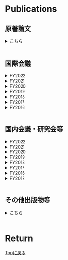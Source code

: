 # Publications

## 原著論文

<details>
<summary>こちら</summary>
<ol reversed start="">

<li> "Radio-frequency reflectometry in bilayer graphene devices utilizing micro graphite back-gates",<br>
    Tomoya Johmen, <b>Motoya Shinozaki</b>, Yoshihiro Fujiwara, Takumi Aizawa, Tomohiro Otsuka,<br>
    <a href="https://arxiv.org/abs/2212.00175" target="_blank">	arXiv:2212.00175</a><br><br></li>

<li> "Noise robust automatic charge state recognition in quantum dots by machine learning and pre-processing, and visual explanations of the model with Grad-CAM",<br>
    Yui Muto, Takumi Nakaso, Takumi Aizawa, <b>Motoya Shinozaki</b>, Takahito Kitada, Takashi Nakajima, Matthieu R. Delbecq, Jun Yoneda, Kenta Takeda, Akito Noiri, Arne Ludwig, Andreas D. Wieck, Seigo Tarucha, Atsunori Kanemura, Motoki Shiga, Tomohiro Otsuka,<br>
    <a href="https://arxiv.org/abs/2210.15070" target="_blank">	arXiv:2210.15070</a><br><br></li>

<li> "Formation of quantum dots in MoS<sub>2</sub> with cryogenic Bi contacts and intrinsic Schottky barriers",<br>
    Riku Tataka, Alka Sharma, Tomoya Johmen, Takeshi Kumasaka, <b>Motoya Shinozaki</b>, Yong P. Chen, Tomohiro Otsuka,<br>
    <a href="https://arxiv.org/abs/2210.11897" target="_blank">arXiv:2210.11897</a><br><br></li>

<li> "Scalable fabrication of graphene nanoribbon quantum dot devices with stable orbital-level spacing",<br>
    Toshiaki Kato, Takahito Kitada, Mizuki Seo, Wakana Okita, Naofumi Sato, <b>Motoya Shinozaki</b>, Takaya Abe, Takeshi Kumasaka, Takumi Aizawa, Yui Muto, Toshiro Kaneko, and Tomohiro Otsuka,<br>
    <a href="https://www.nature.com/articles/s43246-022-00326-3" target="_blank">Communications Materials <b>3</b>, 103 (2022).</a><br><br></li>

<li> "Gate voltage dependence of noise distribution in radio-frequency reflectometry in gallium arsenide quantum dots",<br>
    <b>Motoya Shinozaki</b>, Yui Muto, Takahito Kitada, Takashi Nakajima, Matthieu R. Delbecq, Jun Yoneda, Kenta Takeda, Akito Noiri, Takumi Ito, Arne Ludwig, Andreas D. Wieck, Seigo Tarucha, and Tomohiro Otsuka,<br>
	<a href="https://iopscience.iop.org/article/10.35848/1882-0786/abe41f" target="_blank">Applied Physics Express <b>14</b>, 035002 (2021).</a><br>
    <a href="https://arxiv.org/abs/2012.04177" target="_blank">arXiv:2012.04177</a><br><br></li>

<li> "Probing edge condition of nanoscale CoFeB/MgO magnetic tunnel junctions by spin-wave resonance",<br>
    <b>Motoya Shinozaki</b>, Takaaki Dohi, Junta Igarashi, Justin Llandro, Shunsuke Fukami, Hideo Sato, and Hideo Ohno,<br>
    <a href="https://aip.scitation.org/doi/10.1063/5.0020591" target="_blank">Applied Physics Letters <b>117</b>, 202404 (2020).</a><br><br></li>

<li> "Write-error rate of nanoscale magnetic tunnel junctions in the precessional regime",<br>
    Takaharu Saino, Shun Kanai, <b>Motoya Shinozaki</b>, Butsurin Jinnai, Hideo Sato, Shunsuke Fukami, and Hideo Ohno,<br>
    <a href="https://aip.scitation.org/doi/10.1063/1.5121157" target="_blank">Applied Physics Letters <b>115</b>, 142406 (2019).</a><br><br></li>

<li> "Free-layer Size Dependence of Anisotropy Field in Nanoscale CoFeB/MgO Magnetic Tunnel Junctions"<br>
    <b>Motoya Shinozaki</b>, Junta Igarashi, Hideo Sato, and Hideo Ohno,<br>
    <a href="https://iopscience.iop.org/article/10.7567/APEX.11.043001" target="_blank">Applied Physics Express <b>11</b>, 043001 (2018).</a><br><br></li>

<li> "Damping constant in a free layer in nanoscale CoFeB/MgO magnetic tunnel junctions investigated by homodyne-detected ferromagnetic resonance"<br>
    <b>Motoya Shinozaki</b>, Eriko Hirayama, Shun Kanai, Hideo Sato, Fumihiro Matsukura, and Hideo Ohno,<br>
    <a href="https://iopscience.iop.org/article/10.7567/APEX.10.013001" target="_blank">Applied Physics Express <b>10</b>, 013001 (2017).</a><br><br></li>
</ol>
</details>
<br>

## 国際会議

<details>
<summary>FY2022</summary>
<ol reversed start="29">

<li> "Charge state recognition in double quantum dot devices by machine learning"<br>
	Yui Moto, Takumi Nakaso, Takumi Aizawa, <b>Motoya Shinozaki</b>, Takahito Kitada, Takashi Nakajima, Matthieu R. Delbecq, Jun Yoneda, Kenta Takeda, Akito Noiri, Arne Ludwig, Andreas D. Wieck, Seigo Tarucha, Atsunori Kanemura and Tomohiro Otsuka,<br>
 	Symposium for The Core Research Clusters for Materials Science and Spintronics, and International Joint Graduate Program in Materials Science, Online, Oct. 25, 2022<br><br></li>

<li> "Formation of quantum dots in MoS2 utilizing intrinsic Schottky barriers"<br>
	Riku Tataka, Alka Sharma, Tomoya Johmen, Takeshi Kumasaka, <b>Motoya Shinozaki</b>, Yong P. Chen, Tomohiro Otsuka,<br>
 	Symposium for The Core Research Clusters for Materials Science and Spintronics, and International Joint Graduate Program in Materials Science, Online, Oct. 25, 2022<br><br></li>

<li> "High-frequency measurement in bilayer graphene nanodevices"<br>
	Tomoya Johmen, <b>Motoya Shinozaki</b>, Yoshihiro Fujiwara, Riku Tataka, Takumi Aizawa, Takeshi Kumasaka and Tomohiro Otsuka,<br>
 	Symposium for The Core Research Clusters for Materials Science and Spintronics, and International Joint Graduate Program in Materials Science, Online, Oct. 25, 2022<br><br></li>

<li> "Noise robust recognition of charge states in quantum dots by machine learning and preprocessing"<br>
	Yui Moto, Takumi Nakaso, Takumi Aizawa, <b>Motoya Shinozaki</b>, Takahito Kitada, Takashi Nakajima, Matthieu R. Delbecq, Jun Yoneda, Kenta Takeda, Akito Noiri, Arne Ludwig, Andreas D. Wieck, Seigo Tarucha, Atsunori Kanemura and Tomohiro Otsuka,<br>
 	International Conference on the Physics of Semiconductors 2022, Online, Jun. 27-30, 2022<br><br></li>

</ol>
</details>

<details>
<summary>FY2021</summary>
<ol reversed start="25">

<li> "Noise analysis of radio-frequency reflectometry for single spin and charge detection in quantum dots"<br>
	Tomohiro Otsuka, <b>Motoya Shinozaki</b>, Yui Muto, Takahito Kitada, Takashi Nakajima, Matthieu R. Delbecq, Jun Yoneda, Kenta Takeda, Akito Noiri, Takumi Ito, Arne Ludwig, Andreas D. Wieck, and Seigo Tarucha,<br>
 	1st Online RIEC International Workshop on Spintronics, Online, 18 Nov. 2021. (Invited)<br><br></li>

<li> "Error rate analysis of charge sensing in quantum dots by Bayesian approach"<br>
	<b>Motoya Shinozaki</b>, Yui Muto, Takahito Kitada, Shuya Nagayasu, Takashi Nakajima, Matthieu R. Delbecq, Jun Yoneda, Kenta Takeda, Akito Noiri, Sen Li, Takumi Ito, Seigo Tarucha and Tomohiro Otsuka,<br>
 	Symposium for The Core Research Clusters for Materials Science and Spintronics, and International Joint Graduate Program in Materials Science, Online, 27 Oct. 2021.<br><br></li>



</ol>
</details>

<details>
<summary>FY2020</summary>
<ol reversed start="23">
<li> "Readout noise in radio-frequency reflectometry in gallium arsenide quantum dots"<br>
	<b>Motoya Shinozaki</b>, Yui Muto, Takahito Kitada, Takashi Nakajima, Matthieu R. Delbecq, Jun Yoneda, Kenta Takeda, Akito Noiri, Takumi Ito, Arne Ludwig, Andreas D. Wieck, Seigo Tarucha and Tomohiro Otsuka,<br>
 	International Symposium for The Core Research Clusters for Materials Science and Spintronics, Online, 24 Feb. 2021.<br><br></li>

<li> "Charge state estimation in quantum dots by Bayesian approach"<br>
	Yui Muto, <b>Motoya Shinozaki</b>, Takahito Kitada, Shuya Nagayasu, Takashi Nakajima, Matthieu R. Delbecq, Jun Yoneda, Kenta Takeda, Akito Noiri, Sen Li, Takumi Ito, Seigo Tarucha and Tomohiro Otsuka,<br>
 	International Symposium for The Core Research Clusters for Materials Science and Spintronics, Online, 24 Feb. 2021.<br><br></li>

<li> "Quantum Dots in plasma CVD Graphene Nanoribbons"<br>
	Takahito Kitada, Mizuki Seo, Takaya Abe, <b>Motoya Shinozaki</b>, Naohumi Sato, Takumi Aizawa,  Yui Muto, Toshiro Kaneko, Toshiaki Kato and Tomohiro Otsuka,<br>
 	International Symposium for The Core Research Clusters for Materials Science and Spintronics, Online, 24 Feb. 2021.<br><br></li>


</ol>
</details>

<details>
<summary>FY2019</summary>
<ol reversed start="20">
<li> "Write-error rate of nanoscale magnetic tunnel junctions in the precessional regime"<br>
	Takaharu Saino, Shun Kanai, <b>Motoya Shinozaki</b>, Butsurin Jinnai, Hideo Sato, Shunsuke Fukami, and Hideo Ohno,<br>
 	The 3rd Symposium for The Core Research Clusters for Materials Science and Spintronics, Sendai, Japan,  10-11 Feb. 2020.<br><br></li>

<li> "Ferromagnetic resonance and current induced magnetization switching in nanoscale CoFeB/MgO magnetic tunnel junctions"<br>
	<b>Motoya Shinozaki</b>, Junta Igarashi, Justin Llandro, Hideo Sato, Shunsuke Fukami, and Hideo Ohno,<br>
	17th RIEC International Workshop on Spintronics, Sendai, Japan, 3-6 Dec. 2019.<br><br></li>

<li> "Magnetic-field angle dependence of coercivity with and without bias current in nanoscale magnetic tunnel junctions"<br>
	Junta Igarashi, Shun Kanai, <b>Motoya Shinozaki</b>, Justin Llandro, Hideo Sato, Shunsuke Fukami, and Hideo Ohno,<br>
	Purdue-Tohoku Spintronics Workshop II, Lorraine University, Nancy, France, 17-20 September 2019.<br><br></li>

<li> "Size Dependence of the Influence of Edge Effects in Nanoscale Perpendicular-Anisotropy Magnetic Tunnel Junctions"<br>
 	Junta Igarashi, <b>Motoya Shinozaki</b>, Justin Llandro, Shunsuke Fukami, Hideo Sato, and Hideo Ohno,<br>
	York-Tohoku-Kaiserslautern Research Symposium on "New Concept Spintronics Devices", York University, York, British, 12-14 June 2019. (Invited)<br><br></li>
</ol>
</details>

<details>
<summary>FY2018</summary>
<ol reversed start="16">
<li> "Size Dependence of the Influence of Edge Effects in Nanoscale Perpendicular-Anisotropy Magnetic Tunnel Junctions"<br>
	<b>Motoya Shinozaki</b>, Junta Igarashi, Justin Llandro, Shunsuke Fukami, Hideo Sato, and Hideo Ohno,<br>
	The 2nd Symposium for World Leading Research Centers, Sendai International Center, Sendai, Japan, 15-17 Feb. 2019. (Invited)<br><br></li>

<li> "Asymmetric distortion of astroid curve with current bias in nanoscale magnetic tunnel junction"<br>
	Junta Igarashi, Shun Kanai, <b>Motoya Shinozaki</b>, Justin Llandro, Hideo Sato, Shunsuke Fukami, and Hideo Ohno,<br>
	2019 Joint MMM-Intermag Conference, Washington, USA, Jan. 14-18. 2019.<br><br></li>

<li> "Edge state of nanoscale magnetic tunnel junctions proved by spin-wave resonance"<br>
	<b>Motoya Shinozaki</b>, Takaaki Dohi, Junta Igarashi, Justin Llandro, Shun Kanai, Shunsuke Fukami, Hideo Sato, and Hideo. Ohno,<br> 
	2019 Joint MMM-Intermag Conference, Washington, USA, Jan. 14-18. 2019.<br><br></li>

<li> "Effects of free layer size on magnetic properties and current induced magnetization switching in nanoscale CoFeB/MgO magnetic tunnel junctions"<br>
	Junta Igarashi, <b>Motoya Shinozaki</b>, Justin Llandro, Hideo Sato, Shunsuke Fukami, and Hideo Ohno,<br>
	16th RIEC International Workshop on Spintronics, Sendai, Japan, 9-12 Jan. 2019.<br><br></li>

<li> "Influence on magnetization switching of edge effects in nano-scale perpendicular-anisotropy CoFeB/MgO magnetic tunnel junctions"<br>
	Junta Igarashi, Justin Llandro, <b>Motoya Shinozaki</b>, Hideo Sato, Shunsuke Fukami, and Hideo Ohno,<br>
	10th International Conference on Physics and Applications of Spin-Related Phenomena in Solids, Linz, Austria, 5-9 Aug. 2018.<br><br></li>

<li> "Dependence of magnetic anisotropy on free-layer size in nanoscale magnetic tunnel junctions"<br>
	Junta Igarashi, <b>Motoya Shinozaki</b>, Justin Llandro, Hideo Sato, and Hideo Ohno,<br>
	7th Workshop of the Core-to-Core Project Tohoku-York-Kaiserslautern New concepts for future spintronic devices, Kaiserslautern, Germany, 28-30 May 2018.<br><br></li>

<li> "Effect of Free-layer size on magnetic properties in nanoscale magnetic tunnel junctions"<br>
	<b>Motoya Shinozaki</b>, Junta Igarashi, Hideo Sato, and Hideo Ohno,<br>
	Intermag 2018, Singapore, 23-27 April 2018.<br><br></li>
</ol>
</details>

<details>
<summary>FY2017</summary>
<ol reversed start="9">
<li> "Effect of free layer size on magnetic anisotropy in nanoscale CoFeB/MgO magnetic tunnel junctions"<br>
	<b>Motoya Shinozaki</b>, Junta Igarashi, Hideo Sato, and Hideo Ohno,<br>
	15th RIEC International Workshop on Spintronics, Sendai, Japan, 13-19 December 2017.<br><br></li>

<li> "Damping constant in nanoscale magnetic tunnel junctions with perpendicular easy axis determined by ferromagnetic resonance under perpendicular magnetic fields"<br>
	<b>Motoya Shinozaki</b>, Shun Kanai, Eli Cristopher I. Enobio, Hideo Sato, Fumihiro Matsukura, and Hideo Ohno,<br>
	York-Tohoku Summer School in Spintronics, York, British, 26-28 July 2017.<br><br></li>
</ol>
</details>

<details>
<summary>FY2016</summary>
<ol reversed start="7">

<li> "Homodyne-detected ferromagnetic resonance in nanoscale magnetic tunnel junction under perpendicular magnetic fields"<br>
	<b>Motoya Shinozaki</b>, Shun Kanai, Hideo Sato, Fumihiro Matsukura, and Hideo Ohno,<br>
	Regensburg-Tohoku Workshop on Solid-State Physics and Spintronics, Zao, Japan, 28-30 March 2017.<br><br></li>

<li> "Junction size dependence of damping constants of CoFeB in magnetic tunnel junctions"<br>
	<b>Motoya Shinozaki</b>, Eriko Hirayama, Shun Kanai, Hideo Sato, Fumihiro Matsukura, and Hideo Ohno,<br>
	International School on Spintronics and Spin-Orbitronics, Hakata, Japan, 16-17 December 2016.<br><br></li>

<li> "Thermal Agitation and Speed of Switching in Electric-field Induced Magnetization Reversal of CoFeB/MgO Magnetic Tunnel Junctions"<br>
	Shun Kanai, Yoshinobu Nakatani, <b>Motoya Shinozaki</b>, Hideo Sato, Fumihiro Matsukura, and Hideo Ohno,<br>
	14th RIEC workshop on spintronics, Sendai, Japan, 17-19 November 2016. (invited)<br><br></li>

<li> "Homodyne-detected ferromagnetic resonance spectra of CoFeB with perpendicular easy axis under perpendicular magnetic fields"<br>
	<b>Motoya Shinozaki</b>, Eriko Hirayama, Shun Kanai, Hideo Sato, Fumihiro Matsukura, and Hideo Ohno,<br>
	14th RIEC workshop on spintronics, Sendai, Japan, 17-19 November 2016.<br><br></li>

<li> "Damping constant of nanoscale CoFeB determined from magnetic tunnel junction with orthogonal magnetization directions"<br>
	<b>Motoya Shinozaki</b>, Eriko Hirayama, Shun Kanai, Hideo Sato, Fumihiro Matsukura, and Hideo Ohno,<br>
	2016 Joint Seminar: Tohoku University - University of York Prospect of Future Spintronics from physics to devices, Sendai, Japan, 29-30 August 2016.<br><br></li>

<li> "Damping constant of free layer in nanoscale magnetic tunnel junction"<br>
	<b>Motoya Shinozaki</b>, Eriko Hirayama, Shun Kanai, Hideo Sato, Fumihiro Matsukura, and Hideo Ohno,<br>
	9th International Conference on Physics and Applications of Spin-Related Phenomena in Solids, Kobe, Japan, 8-11 August 2016.<br><br></li>

<li> "Evaluation of damping constant in a nanoscale magnetic tunnel junction by homodyne-detected ferromagnetic resonance"<br>
	<b>Motoya Shinozaki</b>, Eriko Hirayama, Shun Kanai, Hideo Sato, Fumihiro Matsukura, and Hideo Ohno,<br>
	3rd Workshop of the Core-to-Core Project Tohoku-York-Kaiserslautern New concepts for future spintronic devices, Kaiserslautern, Germany, 22-24 June 2016.<br><br></li>
</ol>
</details>
<br>

## 国内会議・研究会等


<details>
<summary>FY2022</summary>
<ol reversed start="28">


<li> "二層グラフェン微小デバイスにおける高周波反射測定"<br>
	上面友也, <b>篠崎基矢</b>, 藤原義弘, 田高陸, 大塚朋廣,<br>
	日本物理学会2022年秋季大会, 東京工業大学, 東京, 2022年9月12-15日<br><br></li>

<li> "MoS<sub>2</sub>におけるコンタクト、ゲート電極の開発と量子ドット形成"<br>
	田高陸, Alka Sharma, 上面友也, <b>篠崎基矢</b>, 熊坂武志, Young P. Chen, 大塚朋廣,<br>
	日本物理学会2022年秋季大会, 東京工業大学, 東京, 2022年9月12-15日<br><br></li>
</ol>
</details>


<details>
<summary>FY2021</summary>
<ol reversed start="26">


<li> "機械学習と前処理によるノイズ耐性のある量子ドット電荷状態推定"<br>
	武藤由依, 中曽拓, 相澤拓海, <b>篠崎基矢</b>, 北田孝仁, 中島峻, Matthieu R. Delbecq, 米田淳, 武田健太, 野入亮人, Arne Ludwig, Andreas D. Wieck, 樽茶清悟, 兼村厚範, 大塚朋廣,<br>
	日本物理学会2022年春季大会, オンライン開催, 2022年3月15-19日<br><br></li>

<li> "GaN FET の電流コラプス下における量子ドット形成"<br>
	阿部峰也, <b>篠崎基矢</b>, 相澤拓海, 熊坂武志, 伊藤範和, 田中岳利, 中原健, 大塚朋廣,<br>
	日本物理学会2022年春季大会, オンライン開催, 2022年3月15-19日<br><br></li>

<li> "高周波反射測定による量子ドットQCA状態電荷遷移の実時間観測"<br>
	相澤拓海, <b>篠崎基矢</b>, 藤原義弘, 熊坂武志, 中島峻, Matthieu R. Delbecq, 米田淳, 武田健太, 野入亮人, Arne Ludwig, Andreas D. Wieck, 樽茶清悟, 大塚朋廣,<br>
	日本物理学会2022年春季大会, オンライン開催, 2022年3月15-19日<br><br></li>

<li> "微細CoFeB/MgO磁気トンネル接合における非線形電子輸送特性"<br>
	<b>篠崎基矢</b>, 五十嵐純太, 岩切秀一, 北田孝仁, 早川佳祐,  陣内佛霖, 大塚朋廣, 深見俊輔, 小林研介, 大野英男,<br>
	日本物理学会2022年春季大会, オンライン開催, 2022年3月15-19日<br><br></li>

<li> "Noise-robust charge state recognition in quantum dots utilizing machine learning and preprocessing"<br>
	Yui Muto, Taku Nakaso, Takumi Aizawa, <b>Motoya Shinozaki</b>, Takahito Kitada, Takashi Nakajima, Matthieu R. Delbecq, Jun Yoneda, Kenta Takeda, Akito Noiri, Arne Ludwig, Andreas D. Wieck, Seigo Tarucha, Atsunori Kanemura and Tomohiro Otsuka,<br>
	第11回半導体／超伝導体量子効果と量子情報の研修会, Grand Nikko Awaji, Japan, 2022年2月21-23日<br><br></li>

<li> "Real-time measurement of QCA charge transition in quantum dots by rf-reflectometry"<br>
	Takumi Aizawa, <b>Motoya Shinozaki</b>, Yoshihiro Fujiwara, Takeshi Kumasaka, Takeshi Nakjima, Matthieu R. Delbecq, Jun Yoneda, Kenta Takeda, Akito Noiri, Arne Ludwig, Andreas D. Wieck, Seigo Tarucha, and Tomohiro Otsuka<br>
	第11回半導体／超伝導体量子効果と量子情報の研修会, Grand Nikko Awaji, Japan, 2022年2月21-23日<br><br></li>

<li> "GaN FETにおけるマイクロ波依存伝導の観測"<br>
	阿部峰也, <b>篠崎基矢</b>, 相澤拓海, 熊坂武志, 伊藤範和, 田中岳利, 中原健, 大塚朋廣,<br>
	日本物理学会2021年秋季大会, オンライン開催, 2021年9月20-23日<br><br></li>
</ol>
</details>

<details>
<summary>FY2020</summary>
<ol reversed start="19">
<li> "CVDグラフェンナノリボンにおける単一量子ドット形成"<br>
	北田孝仁, 阿部峰也, 瀬尾瑞樹, 佐藤尚郁, <b>篠﨑基矢</b>, 相澤拓海, 武藤由依, 金子俊郎, 加藤俊顕, 大塚朋廣,<br>
	日本物理学会2021年春季大会, オンライン開催, 2021年3月12-15日<br><br></li>

<li> "Noise analysis of radio-frequency reflectometry in quantum dots"<br>
	<b>Motoya Shinozaki</b>,<br>
	第10回半導体／超伝導体量子効果と量子情報の研修会, オンライン開催, 2020年12月17-18日<br><br></li>

<li> "量子ドット信号のベイズ手法解析"<br>
	<b>篠﨑基矢</b>,<br>
	第6回量子技術・機械学習融合ミーティング, オンライン開催, 2020年9月18日<br><br></li>

<li> "機械学習による量子ドットの電荷状態推定"<br>
	中曽拓, <b>篠﨑基矢</b>, 相澤拓海, 北田孝仁, 武藤由依, 中島峻, Matthieu R. Delbecq, 米田淳, 武田健太, 野入亮人, 伊藤匠, Arne Ludwig, Andreas D. Wieck, 樽茶清悟, 兼村厚範, 大塚朋廣<br>
	日本物理学会2020年秋季大会, オンライン開催, 2020年9月8-12日<br><br></li>

<li> "量子ドット高周波反射測定のノイズ解析"<br>
	<b>篠﨑基矢</b>, 武藤由依, 北田孝仁, 中島峻, Matthieu R. Delbecq, 米田淳, 武田健太, 野入亮人, 伊藤匠, Arne Ludwig, Andreas D. Wieck, 樽茶清悟, 大塚朋廣<br>
	日本物理学会2020年秋季大会, オンライン開催, 2020年9月8-12日<br><br></li>

<li> "ベイズ手法による量子ドット電荷状態推定のノイズ依存性"<br>
	武藤由依, <b>篠﨑基矢</b>, 北田孝仁, 永安修也, 中島峻, Matthieu R. Delbecq, 米田淳, 武田健太, 野入亮人, Sen Li, 伊藤匠, 樽茶清悟, 大塚朋廣<br>
	日本物理学会2020年秋季大会, オンライン開催, 2020年9月8-12日<br><br></li>

<li> "CVDグラフェンナノリボンにおける量子ドット形成"<br> 
	北田孝仁, 阿部峰也, <b>篠﨑基矢</b>, 瀬尾瑞樹, 金子俊郎, 加藤俊顕, 大塚朋廣,<br>
	日本物理学会2020年秋季大会, オンライン開催, 2020年9月8-12日<br><br></li>
</ol>
</details>

<details>
<summary>FY2019</summary>
<ol reversed start="12">
<li> "Edge condition of nanoscale magnetic tunnel junctions proved by spin-wave resonance"<br> 
	<b>Motoya Shinozaki</b>, Takaaki Dohi, Junta Igarashi, Justin Llandro, Shun Kanai, Shunsuke Fukami, Hideo Sato, and Hideo. Ohno,<br>
	The 24th Symposium on the Physics and Applications of Spin-related Phenomena in Semiconductors, Sendai (PASPS24), Japan, 17-18 Dec. 2019.<br><br></li>
</ol>
</details>

<details>
<summary>FY2018</summary>
<ol reversed start="11">
<li> "Edge state of nanoscale magnetic tunnel junctions investigated by spin-wave resonance"<br>
	<b>Motoya Shinozaki</b>, Takaaki Dohi, Junta Igarashi, Justin Llandro, Shun Kanai, Shunsuke Fukami, Hideo Sato, and Hideo. Ohno,<br>
	第66回応用物理学会春季学術講演会, 東京工業大学, 東京, 2019年3月9-12日<br><br></li>

<li> "強磁性共鳴を用いたナノスケール磁気トンネル接合の特性評価"<br> 
	<b>篠﨑基矢</b>, 五十嵐純太, Justin Llandro, 深見俊輔, 佐藤英夫, 大野英男,<br>
	東北大学電気通信研究所－早稲田大学ナノ・ライフ創新研究機構 共同プロジェクト研究(ナノエレクトロニクスに関する連携研究) 平成30年度研究会, 早稲田大学 理工学術院(西早稲田キャンパス), 東京, 2019年2月26日<br><br></li>

<li> "Homodyne-detected ferromagnetic resonance in nanoscale MgO/CoFeB/MgO magnetic tunnel junction"<br>
	Zichao Wang, <b>Motoya Shinozaki</b>, Atsushi Okada, Mathias Bersweiler, Shun Kanai, Hideo Sato, Shunsuke Fukami, and Hideo Ohno,<br>
	The 37th Electronic Materials Symposium, Nagahama, Japan, 10-12 Oct. 2018.<br><br></li>

<li> "垂直CoFeB/MgO磁気トンネル接合ならびにそれを用いたメモリの特性と加工プロセス"<br> 
	佐藤英夫, <b>篠﨑基矢</b>, 五十嵐純太, J. Llandro, 渡辺俊成, 小池洋紀, 齋藤 節, 三浦貞彦, 本庄弘明、井上博文, 池田正二, 野口靖夫, 谷川高穂, 安平光雄, 大野英男, 康 松潤, 久保卓也, 高槻浩一, 山下幸司, 八木靖司, 田村 亮, 西村拓郎, 村田 耕, 遠藤哲郎,<br>
	第68回スピンエレクトロニクス専門研究会(スピントロニクスデバイス研究開発の最前線), 東京, 2018年7月6日. (招待講演)<br><br></li>
</ol>
</details>

<details>
<summary>FY2017</summary>
<ol reversed start="7">
<li> "Free-layer size dependence of magnetic anisotropy in nanoscale CoFeB/MgO magnetic tunnel junctions"<br>
	<b>Motoya Shinozaki</b>, Junta Igarashi, Hideo Sato, and Hideo Ohno,<br>
	第65回応用物理学会春季学術講演会, 早稲田大学, 東京, 2018年3月17-20日<br><br></li>

<li> "Free-layer size dependence of magnetic properties in CoFeB/MgO nanoscale magnetic tunnel junctions"<br>
	<b>Motoya Shinozaki</b>, Junta Igarashi, Hideo Sato, and Hideo Ohno,<br>
	2018世界トップレベル研究拠点キックオフシンポジウム, 仙台, 2018年2月20日<br><br></li>

<li> "Homodyne-detected ferromagnetic resonance in nanoscale magnetic tunnel junction with magnetic field modulation"<br>
	Zichao Wang, <b>Motoya Shinozaki</b>, Atsushi Okada, Shun Kanai, Hideo Sato, Fumihiro Matsukura, and Hideo Ohno,<br>
	The 36th Electronic Materials Symposium, Nagahama, Japan, 8-10 Nov. 2017.<br><br></li>
</ol>
</details>

<details>
<summary>FY2016</summary>
<ol reversed start="4">
<li> "Junction size dependence of damping constants in nanoscale CoFeB/MgO magnetic tunnel junctions"<br>
	<b>Motoya Shinozaki</b>, Eriko Hirayama, Shun Kanai, Hideo Sato, Fumihiro Matsukura, and Hideo Ohno,<br>
	第64回応用物理学会春季学術講演会, パシフィコ横浜, 2017年3月14-17日<br><br></li>

<li> "Damping constants in nanoscale CoFeB/MgO magnetic tunnel junctions investigated by homodyne-detected ferromagnetic resonance"<br>
	<b>Motoya Shinozaki</b>, Eriko Hirayama, Shun Kanai, Hideo Sato, Fumihiro Matsukura, and Hideo Ohno,<br>
	平成28年度スピン変換年次報告会, 東京工業大学 大岡山キャンパス, 2017年3月2-3日<br><br></li>

<li> "Damping constant in a nanoscale magnetic tunnel junction evaluated by homodyne-detected ferromagnetic resonance"<br>
	<b>Motoya Shinozaki</b>, Eriko Hirayama, Shun Kanai, Hideo Sato, Fumihiro Matsukura, and Hideo Ohno,<br>
	The 35th Electronic Materials Symposium, Moriyama, Japan, 6-8 Jul. 2016.<br><br></li>
</ol>
</details>

<details>
<summary>FY2012</summary>
<ol reversed start="1">
<li> "YBa<sub>2</sub>Cu<sub>2</sub>O<sub>7-δ</sub>薄膜のノーマル電気伝導モデルと超伝導揺らぎ伝導率"<br>
	<b>篠﨑基矢</b>, 北島魁人, 茂呂拓哉, 山木拓馬, 田中昭雄, 森 夏樹,<br>
	第 3 回電気学会東京支部栃木・群馬支所合同研究発表会,  宇都宮大学, 宇都宮, 2013 年2 月28日.<br><br></li>
</ol>
</details>
<br>

## その他出版物等

<details>
<summary>こちら</summary>
<ol reversed start="">

<li> "微細磁気トンネル接合における非線形輸送特性に関する研究",<br>
    <b>篠﨑基矢</b>, 大塚朋廣, 深見俊輔<br>
	<a href="https://tohoku.repo.nii.ac.jp/?action=pages_view_main&active_action=repository_view_main_item_detail&item_id=138086&item_no=1&page_id=33&block_id=46" target="_blank">東北大学通研談話会記録 <b>91</b>, 18 (2022).</a><br><br></li>

<li> "量子ビット観測回路におけるノイズメカニズム",<br>
    <b>篠﨑基矢</b>,<br>
	<a href="http://www.iiare.tohoku.ac.jp/wordpress/wp-content/themes/lightning_child/crossover/vol49/index.html" target="_blank">東北大学クロスオーバー <b>49</b>, p6 (2021).</a><br><br></li>

<li> "強磁性共鳴を用いた微細磁気トンネル接合における磁気特性の評価",<br>
    <b>篠﨑基矢</b>, 佐藤英夫, 大野英男<br>
	<a href="https://tohoku.repo.nii.ac.jp/?action=pages_view_main&active_action=repository_view_main_item_detail&item_id=126103&item_no=1&page_id=33&block_id=46" target="_blank">東北大学通研談話会記録 <b>87</b>, 218 (2018).</a><br><br></li>
</ol>
</details>
<br>

# Return
[Topに戻る](https://motoyashinozaki.github.io/minidora/)